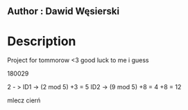 ## Author : Dawid Węsierski

# Description
Project for tommorow <3 good luck to me i guess

180029

2 - > 
ID1 -> (2 mod 5) +3 = 5
ID2 -> (9 mod 5) +8 = 4 +8 = 12 

mlecz cierń
